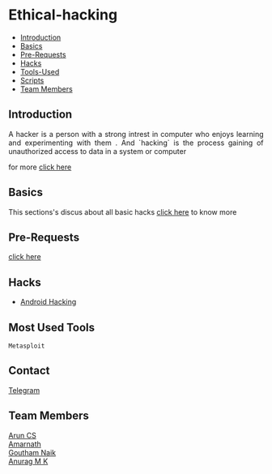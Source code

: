 # Ethical-hacking

- [Introduction](#introduction)
- [Basics](#basics)
- [Pre-Requests](#pre-requests)
- [Hacks](#hacks)
- [Tools-Used]()
- [Scripts]()
- [Team Members]()

## Introduction 
   <p align="justify"> 
      A hacker is a person with a strong intrest in computer who enjoys learning and experimenting with them . And `hacking` is the process gaining of unauthorized access to data in a system or computer
   </p>


for more [click here](https://github.com/aruncs31s/ethical-hacking/tree/main/Introduction)

## Basics 
This sections's discus about all basic hacks
[click here](https://github.com/aruncs31s/ethical-hacking/tree/main/Basics) to know more 

## Pre-Requests

[click here](https://github.com/aruncs31s/ethical-hacking/tree/main/Pre-Requests)


## Hacks
- [Android Hacking](https://github.com/aruncs31s/ethical-hacking/tree/main/android-hacking)

## Most Used Tools 

`Metasploit`

## Contact

[Telegram](https://t.me/+mqL4fZrUtEw0MjJl)

## Team Members

[Arun CS](https://github.com/aruncs31s/
)
<br>
[Amarnath](https://github.com/amarnath749)
<br>
[Goutham Naik](https://github.com/Gouthamexe)
<br>
[Anurag M K]()
